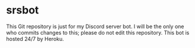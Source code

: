 # srsbot
This Git repository is just for my Discord server bot. I will be the only one who commits changes to this; please do not edit this repository.
This bot is hosted 24/7 by Heroku.
